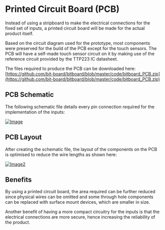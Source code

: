 # Printed Circuit Board (PCB)

Instead of using a stripboard to make the electrical connections for the fixed set of inputs, a printed circuit board will be made for the actual product itself.

Based on the circuit diagram used for the prototype, most components were preserved for the build of the PCB except for the touch sensors. The PCB will have a self-made touch sensor circuit on it by making use of the reference circuit provided by the TTP223 IC datasheet.

The files required to produce the PCB can be downloaded here:  
[https://github.com/bit-board/bitboard/blob/master/code/bitboard_PCB.zip](https://github.com/bit-board/bitboard/blob/master/code/bitboard_PCB.zip)

## PCB Schematic
The following schematic file details every pin connection required for the implementation of the inputs:

[![Image](https://github.com/bit-board/bitboard-docs/raw/master/images/PCB_Schematic.PNG)](https://github.com/bit-board/bitboard-docs/raw/master/images/PCB_Schematic.PNG)

## PCB Layout
After creating the schematic file, the layout of the components on the PCB is optimised to reduce the wire lengths as shown here:

[![Image2](https://github.com/bit-board/bitboard-docs/raw/master/images/PCB_Layout.PNG)](https://github.com/bit-board/bitboard-docs/raw/master/images/PCB_Layout.PNG)

## Benefits
By using a printed circuit board, the area required can be further reduced since physical wires can be omitted and some through hole components can be replaced with surface mount devices, which are smaller in size.

Another benefit of having a more compact circuitry for the inputs is that the electrical connections are more secure, hence increasing the reliability of the product.
